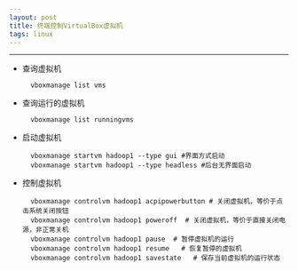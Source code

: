 ```yaml
---
layout: post
title: 终端控制VirtualBox虚拟机
tags: linux
---
```




----- 


* 查询虚拟机

        vboxmanage list vms

* 查询运行的虚拟机
    
        vboxmanage list runningvms

* 启动虚拟机

        vboxmanage startvm hadoop1 --type gui #界面方式启动
        vboxmanage startvm hadoop1 --type headless #后台无界面启动

* 控制虚拟机

        vboxmanage controlvm hadoop1 acpipowerbutton # 关闭虚拟机，等价于点击系统关闭按钮
        vboxmanage controlvm hadoop1 poweroff  # 关闭虚拟机，等价于直接关闭电源，非正常关机
        vboxmanage controlvm hadoop1 pause  # 暂停虚拟机的运行
        vboxmanage controlvm hadoop1 resume   # 恢复暂停的虚拟机
        vboxmanage controlvm hadoop1 savestate   # 保存当前虚拟机的运行状态